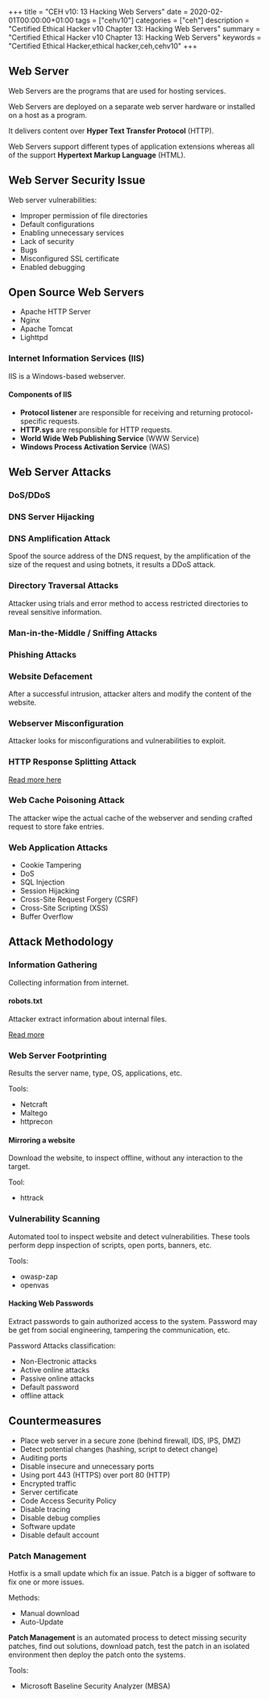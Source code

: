 +++
title = "CEH v10: 13 Hacking Web Servers"
date = 2020-02-01T00:00:00+01:00
tags = ["cehv10"]
categories = ["ceh"]
description = "Certified Ethical Hacker v10 Chapter 13: Hacking Web Servers"
summary = "Certified Ethical Hacker v10 Chapter 13: Hacking Web Servers"
keywords = "Certified Ethical Hacker,ethical hacker,ceh,cehv10"
+++

## Web Server

Web Servers are the programs that are used for hosting services.

Web Servers are deployed on a separate web server hardware or installed on a host as a program.

It delivers content over **Hyper Text Transfer Protocol** (HTTP).

Web Servers support different types of application extensions whereas all of the support **Hypertext Markup Language** (HTML).

## Web Server Security Issue

Web server vulnerabilities:

- Improper permission of file directories
- Default configurations
- Enabling unnecessary services
- Lack of security
- Bugs
- Misconfigured SSL certificate
- Enabled debugging

## Open Source Web Servers

- Apache HTTP Server
- Nginx
- Apache Tomcat
- Lighttpd

### Internet Information Services (IIS)

IIS is a Windows-based webserver.

#### Components of IIS

- **Protocol listener** are responsible for receiving and returning protocol-specific requests.
- **HTTP.sys** are responsible for HTTP requests.
- **World Wide Web Publishing Service** (WWW Service)
- **Windows Process Activation Service** (WAS)

## Web Server Attacks

### DoS/DDoS

### DNS Server Hijacking

### DNS Amplification Attack

Spoof the source address of the DNS request, by the amplification of the size of the request and using 
botnets, it results a DDoS attack.

### Directory Traversal Attacks

Attacker using trials and error method to access restricted directories to reveal sensitive information.

### Man-in-the-Middle / Sniffing Attacks

### Phishing Attacks

### Website Defacement

After a successful intrusion, attacker alters and modify the content of the website.

### Webserver Misconfiguration

Attacker looks for misconfigurations and vulnerabilities to exploit.

### HTTP Response Splitting Attack

[Read more here](http://projects.webappsec.org/w/page/13246931/HTTP%20Response%20Splitting)

### Web Cache Poisoning Attack

The attacker wipe the actual cache of the webserver and sending crafted request to store fake entries.

### Web Application Attacks

- Cookie Tampering 
- DoS
- SQL Injection
- Session Hijacking
- Cross-Site Request Forgery (CSRF)
- Cross-Site Scripting (XSS)
- Buffer Overflow

## Attack Methodology

### Information Gathering

Collecting information from internet.

#### robots.txt

Attacker extract information about internal files.

[Read more](https://en.wikipedia.org/wiki/Robots.txt)

### Web Server Footprinting

Results the server name, type, OS, applications, etc.

Tools:

- Netcraft
- Maltego
- httprecon

#### Mirroring a website

Download the website, to inspect offline, without any interaction to the target.

Tool:

- httrack

### Vulnerability Scanning

Automated tool to inspect website and detect vulnerabilities.
These tools perform depp inspection of scripts, open ports, banners, etc.

Tools:

- owasp-zap
- openvas

#### Hacking Web Passwords

Extract passwords to gain authorized access to the system.
Password may be get from social engineering, tampering the communication, etc.

Password Attacks classification:

- Non-Electronic attacks
- Active online attacks
- Passive online attacks
- Default password
- offline attack

## Countermeasures

- Place web server in a secure zone (behind firewall, IDS, IPS, DMZ)
- Detect potential changes (hashing, script to detect change)
- Auditing ports
- Disable insecure and unnecessary ports
- Using port 443 (HTTPS) over port 80 (HTTP)
- Encrypted traffic
- Server certificate
- Code Access Security Policy
- Disable tracing
- Disable debug complies
- Software update
- Disable default account

### Patch Management

Hotfix is a small update which fix an issue.
Patch is a bigger of software to fix one or more issues.

Methods:

- Manual download
- Auto-Update

**Patch Management** is an automated process to detect missing security patches, find out solutions, download 
patch, test the patch in an isolated environment then deploy the patch onto the systems.

Tools:

- Microsoft Baseline Security Analyzer (MBSA)

